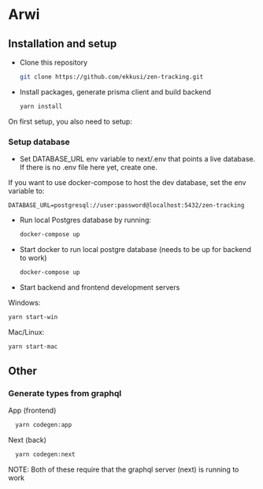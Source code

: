 # Arwi

## Installation and setup

- Clone this repository

  ```bash
  git clone https://github.com/ekkusi/zen-tracking.git
  ```

- Install packages, generate prisma client and build backend

  ```bash
  yarn install
  ```

On first setup, you also need to setup:

### Setup database

- Set DATABASE_URL env variable to next/.env that points a live database. If there is no .env file here yet, create one.

If you want to use docker-compose to host the dev database, set the env variable to:

```
DATABASE_URL=postgresql://user:password@localhost:5432/zen-tracking
```

- Run local Postgres database by running:

  ```bash
  docker-compose up
  ```


- Start docker to run local postgre database (needs to be up for backend to work)

  ```bash
  docker-compose up
  ```

- Start backend and frontend development servers
  
Windows:

  ```bash
  yarn start-win
  ```

Mac/Linux:

  ```bash
  yarn start-mac
  ```

## Other

### Generate types from graphql

App (frontend)

```bash
  yarn codegen:app
```

Next (back)

```bash
  yarn codegen:next
```

NOTE: Both of these require that the graphql server (next) is running to work